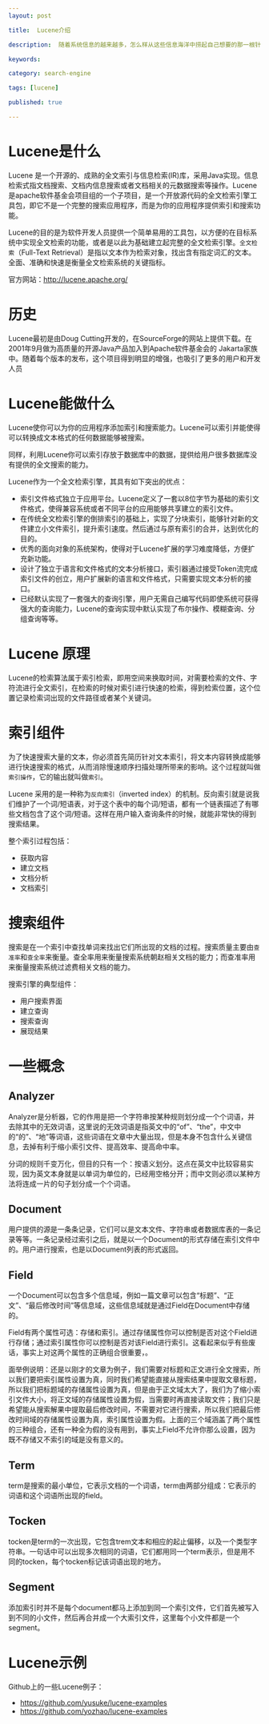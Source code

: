 ```yaml
---
layout: post

title:  Lucene介绍

description:  随着系统信息的越来越多，怎么样从这些信息海洋中捞起自己想要的那一根针就变得非常重要了，全文检索是通常用于解决此类问题的方案，而Lucene则为实现全文检索的工具，任何应用都可通过嵌入它来实现全文检索。

keywords:  

category: search-engine

tags: [lucene]

published: true

---
```


# Lucene是什么

Lucene 是一个开源的、成熟的全文索引与信息检索(IR)库，采用Java实现。信息检索式指文档搜索、文档内信息搜索或者文档相关的元数据搜索等操作。Lucene是apache软件基金会项目组的一个子项目，是一个开放源代码的全文检索引擎工具包，即它不是一个完整的搜索应用程序，而是为你的应用程序提供索引和搜索功能。

Lucene的目的是为软件开发人员提供一个简单易用的工具包，以方便的在目标系统中实现全文检索的功能，或者是以此为基础建立起完整的全文检索引擎。`全文检索`（Full-Text Retrieval）是指以文本作为检索对象，找出含有指定词汇的文本。全面、准确和快速是衡量全文检索系统的关键指标。

官方网站：<http://lucene.apache.org/>

# 历史

Lucene最初是由Doug Cutting开发的，在SourceForge的网站上提供下载。在2001年9月做为高质量的开源Java产品加入到Apache软件基金会的 Jakarta家族中。随着每个版本的发布，这个项目得到明显的增强，也吸引了更多的用户和开发人员

# Lucene能做什么

Lucene使你可以为你的应用程序添加索引和搜索能力。Lucene可以索引并能使得可以转换成文本格式的任何数据能够被搜索。

同样，利用Lucene你可以索引存放于数据库中的数据，提供给用户很多数据库没有提供的全文搜索的能力。

Lucene作为一个全文检索引擎，其具有如下突出的优点：

- 索引文件格式独立于应用平台。Lucene定义了一套以8位字节为基础的索引文件格式，使得兼容系统或者不同平台的应用能够共享建立的索引文件。
- 在传统全文检索引擎的倒排索引的基础上，实现了分块索引，能够针对新的文件建立小文件索引，提升索引速度。然后通过与原有索引的合并，达到优化的目的。
- 优秀的面向对象的系统架构，使得对于Lucene扩展的学习难度降低，方便扩充新功能。
- 设计了独立于语言和文件格式的文本分析接口，索引器通过接受Token流完成索引文件的创立，用户扩展新的语言和文件格式，只需要实现文本分析的接口。
- 已经默认实现了一套强大的查询引擎，用户无需自己编写代码即使系统可获得强大的查询能力，Lucene的查询实现中默认实现了布尔操作、模糊查询、分组查询等等。

# Lucene 原理 

Lucene的检索算法属于索引检索，即用空间来换取时间，对需要检索的文件、字符流进行全文索引，在检索的时候对索引进行快速的检索，得到检索位置，这个位置记录检索词出现的文件路径或者某个关键词。 

# 索引组件

为了快速搜索大量的文本，你必须首先简历针对文本索引，将文本内容转换成能够进行快速搜索的格式，从而消除慢速顺序扫描处理所带来的影响。这个过程就叫做`索引操作`，它的输出就叫做`索引`。

Lucene 采用的是一种称为`反向索引`（inverted index）的机制。反向索引就是说我们维护了一个词/短语表，对于这个表中的每个词/短语，都有一个链表描述了有哪些文档包含了这个词/短语。这样在用户输入查询条件的时候，就能非常快的得到搜索结果。

整个索引过程包括：

- 获取内容
- 建立文档
- 文档分析
- 文档索引

# 搜索组件

搜索是在一个索引中查找单词来找出它们所出现的文档的过程。搜索质量主要由`查准率`和`查全率`来衡量。查全率用来衡量搜索系统朝赵相关文档的能力；而查准率用来衡量搜索系统过滤费相关文档的能力。

搜索引擎的典型组件：

- 用户搜索界面
- 建立查询
- 搜索查询
- 展现结果

# 一些概念

## Analyzer

Analyzer是分析器，它的作用是把一个字符串按某种规则划分成一个个词语，并去除其中的无效词语，这里说的无效词语是指英文中的“of”、“the”，中文中的“的”、“地”等词语，这些词语在文章中大量出现，但是本身不包含什么关键信息，去掉有利于缩小索引文件、提高效率、提高命中率。

分词的规则千变万化，但目的只有一个：按语义划分。这点在英文中比较容易实现，因为英文本身就是以单词为单位的，已经用空格分开；而中文则必须以某种方法将连成一片的句子划分成一个个词语。

## Document

用户提供的源是一条条记录，它们可以是文本文件、字符串或者数据库表的一条记录等等。一条记录经过索引之后，就是以一个Document的形式存储在索引文件中的。用户进行搜索，也是以Document列表的形式返回。

## Field

一个Document可以包含多个信息域，例如一篇文章可以包含“标题”、“正文”、“最后修改时间”等信息域，这些信息域就是通过Field在Document中存储的。

Field有两个属性可选：存储和索引。通过存储属性你可以控制是否对这个Field进行存储；通过索引属性你可以控制是否对该Field进行索引。这看起来似乎有些废话，事实上对这两个属性的正确组合很重要，。

面举例说明：还是以刚才的文章为例子，我们需要对标题和正文进行全文搜索，所以我们要把索引属性设置为真，同时我们希望能直接从搜索结果中提取文章标题，所以我们把标题域的存储属性设置为真，但是由于正文域太大了，我们为了缩小索引文件大小，将正文域的存储属性设置为假，当需要时再直接读取文件；我们只是希望能从搜索解果中提取最后修改时间，不需要对它进行搜索，所以我们把最后修改时间域的存储属性设置为真，索引属性设置为假。上面的三个域涵盖了两个属性的三种组合，还有一种全为假的没有用到，事实上Field不允许你那么设置，因为既不存储又不索引的域是没有意义的。

## Term

term是搜索的最小单位，它表示文档的一个词语，term由两部分组成：它表示的词语和这个词语所出现的field。

## Tocken
tocken是term的一次出现，它包含trem文本和相应的起止偏移，以及一个类型字符串。一句话中可以出现多次相同的词语，它们都用同一个term表示，但是用不同的tocken，每个tocken标记该词语出现的地方。


## Segment

添加索引时并不是每个document都马上添加到同一个索引文件，它们首先被写入到不同的小文件，然后再合并成一个大索引文件，这里每个小文件都是一个segment。

# Lucene示例

Github上的一些Lucene例子：

- <https://github.com/yusuke/lucene-examples>
- <https://github.com/yozhao/lucene-examples>